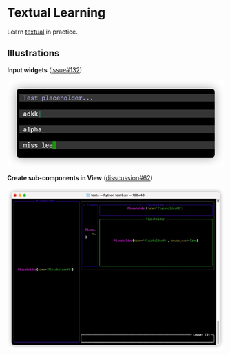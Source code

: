 # Textual Learning

Learn [textual](https://github.com/Textualize/textual) in practice.

## Illustrations

**Input widgets** ([issue#132](https://github.com/Textualize/textual/issues/132))

![image-20220128163952974](.assets/image-20220128163952974.png)

**Create sub-components in View** ([disscussion#62](https://github.com/Textualize/textual/discussions/62))

![20220128-163108](.assets/20220128-163108.jpg)

